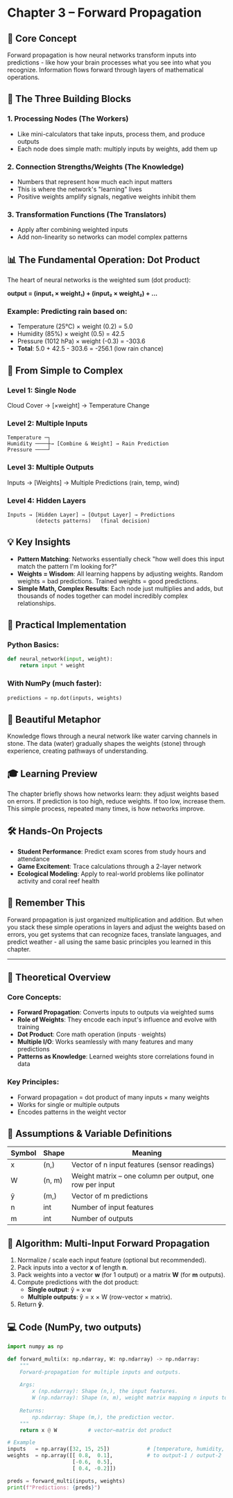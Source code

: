 # Chapter 3 – Forward Propagation

## 🎯 Core Concept

Forward propagation is how neural networks transform inputs into predictions - like how your brain processes what you see into what you recognize. Information flows forward through layers of mathematical operations.

## 🧱 The Three Building Blocks

### 1. Processing Nodes (The Workers)

- Like mini-calculators that take inputs, process them, and produce outputs
- Each node does simple math: multiply inputs by weights, add them up

### 2. Connection Strengths/Weights (The Knowledge)

- Numbers that represent how much each input matters
- This is where the network's "learning" lives
- Positive weights amplify signals, negative weights inhibit them

### 3. Transformation Functions (The Translators)

- Apply after combining weighted inputs
- Add non-linearity so networks can model complex patterns

## 📊 The Fundamental Operation: Dot Product

The heart of neural networks is the weighted sum (dot product):

**output = (input₁ × weight₁) + (input₂ × weight₂) + ...**

### Example: Predicting rain based on:

- Temperature (25°C) × weight (0.2) = 5.0
- Humidity (85%) × weight (0.5) = 42.5
- Pressure (1012 hPa) × weight (-0.3) = -303.6
- **Total**: 5.0 + 42.5 - 303.6 = -256.1 (low rain chance)

## 🔄 From Simple to Complex

### Level 1: Single Node
Cloud Cover → [×weight] → Temperature Change

### Level 2: Multiple Inputs
```
Temperature ─┐
Humidity ────┼→ [Combine & Weight] → Rain Prediction
Pressure ────┘
```

### Level 3: Multiple Outputs
Inputs → [Weights] → Multiple Predictions (rain, temp, wind)

### Level 4: Hidden Layers
```
Inputs → [Hidden Layer] → [Output Layer] → Predictions
         (detects patterns)   (final decision)
```

## 💡 Key Insights

- **Pattern Matching**: Networks essentially check "how well does this input match the pattern I'm looking for?"
- **Weights = Wisdom**: All learning happens by adjusting weights. Random weights = bad predictions. Trained weights = good predictions.
- **Simple Math, Complex Results**: Each node just multiplies and adds, but thousands of nodes together can model incredibly complex relationships.

## 🔧 Practical Implementation

### Python Basics:
```python
def neural_network(input, weight):
    return input * weight
```

### With NumPy (much faster):
```python
predictions = np.dot(inputs, weights)
```

## 🌊 Beautiful Metaphor

Knowledge flows through a neural network like water carving channels in stone. The data (water) gradually shapes the weights (stone) through experience, creating pathways of understanding.

## 🎓 Learning Preview

The chapter briefly shows how networks learn: they adjust weights based on errors. If prediction is too high, reduce weights. If too low, increase them. This simple process, repeated many times, is how networks improve.

## 🛠️ Hands-On Projects

- **Student Performance**: Predict exam scores from study hours and attendance
- **Game Excitement**: Trace calculations through a 2-layer network
- **Ecological Modeling**: Apply to real-world problems like pollinator activity and coral reef health

## 🎯 Remember This

Forward propagation is just organized multiplication and addition. But when you stack these simple operations in layers and adjust the weights based on errors, you get systems that can recognize faces, translate languages, and predict weather - all using the same basic principles you learned in this chapter.

---

## 🧠 Theoretical Overview

### Core Concepts:

- **Forward Propagation**: Converts inputs to outputs via weighted sums
- **Role of Weights**: They encode each input's influence and evolve with training
- **Dot Product**: Core math operation (inputs · weights)
- **Multiple I/O**: Works seamlessly with many features and many predictions
- **Patterns as Knowledge**: Learned weights store correlations found in data

### Key Principles:

- Forward propagation = dot product of many inputs × many weights
- Works for single or multiple outputs
- Encodes patterns in the weight vector

## 📑 Assumptions & Variable Definitions

| Symbol | Shape | Meaning |
|--------|-------|---------|
| x | (n,) | Vector of n input features (sensor readings) |
| W | (n, m) | Weight matrix – one column per output, one row per input |
| ŷ | (m,) | Vector of m predictions |
| n | int | Number of input features |
| m | int | Number of outputs |

## 🔑 Algorithm: Multi-Input Forward Propagation

1. Normalize / scale each input feature (optional but recommended).
2. Pack inputs into a vector **x** of length **n**.
3. Pack weights into a vector **w** (for 1 output) or a matrix **W** (for **m** outputs).
4. Compute predictions with the dot product:
   - **Single output**: ŷ = x·w
   - **Multiple outputs**: ŷ = x × W (row-vector × matrix).
5. Return **ŷ**.

## 💻 Code (NumPy, two outputs)

```python
import numpy as np

def forward_multi(x: np.ndarray, W: np.ndarray) -> np.ndarray:
    """
    Forward-propagation for multiple inputs and outputs.
    
    Args:
        x (np.ndarray): Shape (n,), the input features.
        W (np.ndarray): Shape (n, m), weight matrix mapping n inputs to m outputs.
    
    Returns:
        np.ndarray: Shape (m,), the prediction vector.
    """
    return x @ W          # vector–matrix dot product

# Example
inputs   = np.array([32, 15, 25])            # [temperature, humidity, wind] 
weights  = np.array([[ 0.8,  0.1],           # to output-1 / output-2
                     [-0.6,  0.5],
                     [ 0.4, -0.2]])

preds = forward_multi(inputs, weights)
print(f"Predictions: {preds}")
```
